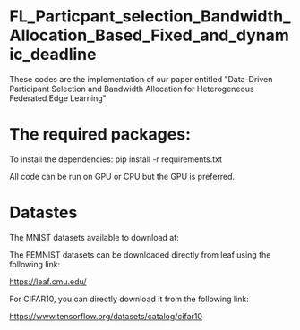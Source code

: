 # FL_Particpant_selection_Bandwidth_Allocation_Based_Fixed_and_dynamic_deadline
These codes are the implementation of our paper entitled "Data-Driven Participant Selection and Bandwidth Allocation for Heterogeneous Federated Edge Learning"


# The required packages:

To install the dependencies: pip install -r requirements.txt

All code can be run on GPU or CPU but the GPU is preferred.


# Datastes
The MNIST datasets available to download at:



The FEMNIST datasets can be downloaded directly from leaf using the following link:

https://leaf.cmu.edu/

For CIFAR10, you can directly download it from the following link:

https://www.tensorflow.org/datasets/catalog/cifar10 




